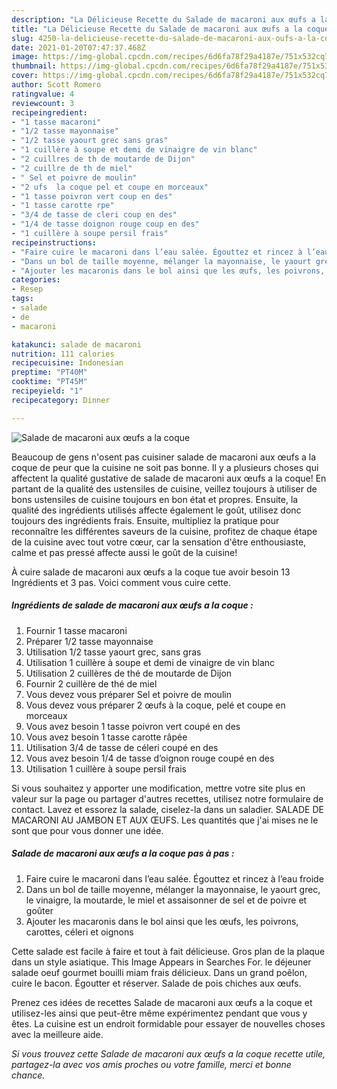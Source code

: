 ```yaml
---
description: "La Délicieuse Recette du Salade de macaroni aux œufs a la coque"
title: "La Délicieuse Recette du Salade de macaroni aux œufs a la coque"
slug: 4250-la-delicieuse-recette-du-salade-de-macaroni-aux-oufs-a-la-coque
date: 2021-01-20T07:47:37.468Z
image: https://img-global.cpcdn.com/recipes/6d6fa78f29a4187e/751x532cq70/salade-de-macaroni-aux-oeufs-a-la-coque-photo-principale-de-la-recette.jpg
thumbnail: https://img-global.cpcdn.com/recipes/6d6fa78f29a4187e/751x532cq70/salade-de-macaroni-aux-oeufs-a-la-coque-photo-principale-de-la-recette.jpg
cover: https://img-global.cpcdn.com/recipes/6d6fa78f29a4187e/751x532cq70/salade-de-macaroni-aux-oeufs-a-la-coque-photo-principale-de-la-recette.jpg
author: Scott Romero
ratingvalue: 4
reviewcount: 3
recipeingredient:
- "1 tasse macaroni"
- "1/2 tasse mayonnaise"
- "1/2 tasse yaourt grec sans gras"
- "1 cuillère à soupe et demi de vinaigre de vin blanc"
- "2 cuillres de th de moutarde de Dijon"
- "2 cuillre de th de miel"
- " Sel et poivre de moulin"
- "2 ufs  la coque pel et coupe en morceaux"
- "1 tasse poivron vert coup en des"
- "1 tasse carotte rpe"
- "3/4 de tasse de cleri coup en des"
- "1/4 de tasse doignon rouge coup en des"
- "1 cuillère à soupe persil frais"
recipeinstructions:
- "Faire cuire le macaroni dans l’eau salée. Égouttez et rincez à l’eau froide"
- "Dans un bol de taille moyenne, mélanger la mayonnaise, le yaourt grec, le vinaigre, la moutarde, le miel et assaisonner de sel et de poivre et goûter"
- "Ajouter les macaronis dans le bol ainsi que les œufs, les poivrons, carottes, céleri et oignons"
categories:
- Resep
tags:
- salade
- de
- macaroni

katakunci: salade de macaroni 
nutrition: 111 calories
recipecuisine: Indonesian
preptime: "PT40M"
cooktime: "PT45M"
recipeyield: "1"
recipecategory: Dinner

---
```



![Salade de macaroni aux œufs a la coque](https://img-global.cpcdn.com/recipes/6d6fa78f29a4187e/751x532cq70/salade-de-macaroni-aux-oeufs-a-la-coque-photo-principale-de-la-recette.jpg)

Beaucoup de gens n'osent pas cuisiner salade de macaroni aux œufs a la coque de peur que la cuisine ne soit pas bonne. Il y a plusieurs choses qui affectent la qualité gustative de salade de macaroni aux œufs a la coque! En partant de la qualité des ustensiles de cuisine, veillez toujours à utiliser de bons ustensiles de cuisine toujours en bon état et propres. Ensuite, la qualité des ingrédients utilisés affecte également le goût, utilisez donc toujours des ingrédients frais. Ensuite, multipliez la pratique pour reconnaître les différentes saveurs de la cuisine, profitez de chaque étape de la cuisine avec tout votre cœur, car la sensation d'être enthousiaste, calme et pas pressé affecte aussi le goût de la cuisine!

<!--inarticleads1-->

À cuire salade de macaroni aux œufs a la coque tue avoir besoin 13 Ingrédients et 3 pas. Voici comment vous cuire cette.

##### Ingrédients de salade de macaroni aux œufs a la coque :

1. Fournir 1 tasse macaroni
1. Préparer 1/2 tasse mayonnaise
1. Utilisation 1/2 tasse yaourt grec, sans gras
1. Utilisation 1 cuillère à soupe et demi de vinaigre de vin blanc
1. Utilisation 2 cuillères de thé de moutarde de Dijon
1. Fournir 2 cuillère de thé de miel
1. Vous devez vous préparer  Sel et poivre de moulin
1. Vous devez vous préparer 2 œufs à la coque, pelé et coupe en morceaux
1. Vous avez besoin 1 tasse poivron vert coupé en des
1. Vous avez besoin 1 tasse carotte râpée
1. Utilisation 3/4 de tasse de céleri coupé en des
1. Vous avez besoin 1/4 de tasse d’oignon rouge coupé en des
1. Utilisation 1 cuillère à soupe persil frais


Si vous souhaitez y apporter une modification, mettre votre site plus en valeur sur la page ou partager d&#39;autres recettes, utilisez notre formulaire de contact. Lavez et essorez la salade, ciselez-la dans un saladier. SALADE DE MACARONI AU JAMBON ET AUX ŒUFS. Les quantités que j&#39;ai mises ne le sont que pour vous donner une idée. 

<!--inarticleads2-->

##### Salade de macaroni aux œufs a la coque pas à pas :

1. Faire cuire le macaroni dans l’eau salée. Égouttez et rincez à l’eau froide
1. Dans un bol de taille moyenne, mélanger la mayonnaise, le yaourt grec, le vinaigre, la moutarde, le miel et assaisonner de sel et de poivre et goûter
1. Ajouter les macaronis dans le bol ainsi que les œufs, les poivrons, carottes, céleri et oignons


Cette salade est facile à faire et tout à fait délicieuse. Gros plan de la plaque dans un style asiatique. This Image Appears in Searches For. le déjeuner salade oeuf gourmet bouilli miam frais délicieux. Dans un grand poêlon, cuire le bacon. Égoutter et réserver. Salade de pois chiches aux œufs. 

<!--inarticleads1-->

<p>
Prenez ces idées de recettes Salade de macaroni aux œufs a la coque et utilisez-les ainsi que peut-être même expérimentez pendant que vous y êtes. La cuisine est un endroit formidable pour essayer de nouvelles choses avec la meilleure aide.
</p>

<p>
<i>Si vous trouvez cette Salade de macaroni aux œufs a la coque recette utile, partagez-la avec vos amis proches ou votre famille, merci et bonne chance.</i>
</p>

